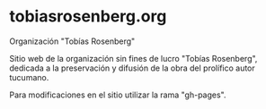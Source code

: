 # tobiasrosenberg.org
Organización "Tobías Rosenberg"

Sitio web de la organización sin fines de lucro "Tobías Rosenberg", dedicada a la preservación y difusión de la obra del prolífico autor tucumano.

Para modificaciones en el sitio utilizar la rama "gh-pages".

